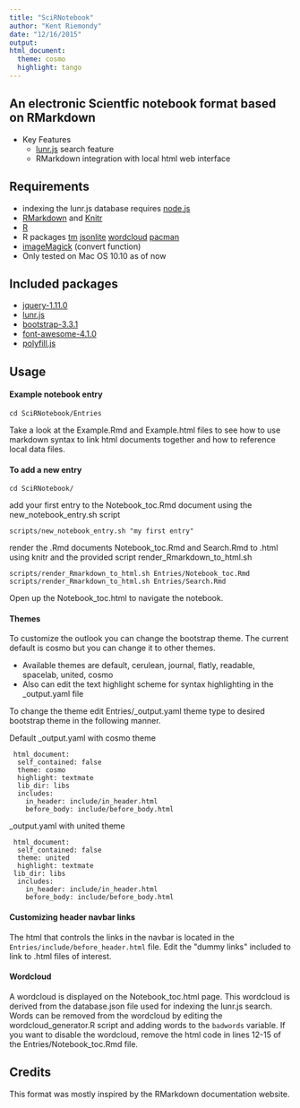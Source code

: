 ```yaml
---
title: "SciRNotebook"
author: "Kent Riemondy"
date: "12/16/2015"
output: 
html_document:
  theme: cosmo
  highlight: tango
---
```



## An electronic Scientfic notebook format based on RMarkdown
  * Key Features
    - [lunr.js](http://lunrjs.com/) search feature
    - RMarkdown integration with local html web interface

## Requirements
  * indexing the lunr.js database requires [node.js](https://nodejs.org/en/)
  * [RMarkdown](http://rmarkdown.rstudio.com/) and [Knitr](http://yihui.name/knitr/)
  * [R](https://www.r-project.org/)
  * R packages [tm](https://cran.r-project.org/web/packages/tm/index.html) [jsonlite](https://cran.r-project.org/web/packages/jsonlite/index.html) [wordcloud](https://cran.r-project.org/web/packages/wordcloud/index.html) [pacman](https://cran.r-project.org/web/packages/pacman/index.html)
  * [imageMagick](http://imagemagick.org/script/index.php) (convert function)
  * Only tested on Mac OS 10.10 as of now
  
## Included packages
  * [jquery-1.11.0](http://jquery.com/)
  * [lunr.js](http://lunrjs.com/)
  * [bootstrap-3.3.1](https://github.com/twbs/bootstrap)
  * [font-awesome-4.1.0](https://fortawesome.github.io/Font-Awesome/)
  * [polyfill.js](https://philipwalton.github.io/polyfill/)

## Usage

#### Example notebook entry

```
cd SciRNotebook/Entries
```

Take a look at the Example.Rmd and Example.html files to see how to use markdown syntax to link html documents together and how to reference local data files. 

#### To add a new entry

```
cd SciRNotebook/
```

add your first entry to the Notebook_toc.Rmd document using the new_notebook_entry.sh script

``` 
scripts/new_notebook_entry.sh "my first entry"  
```

render the .Rmd documents Notebook_toc.Rmd and Search.Rmd to .html using knitr and the provided script render_Rmarkdown_to_html.sh 

```
scripts/render_Rmarkdown_to_html.sh Entries/Notebook_toc.Rmd  
scripts/render_Rmarkdown_to_html.sh Entries/Search.Rmd  
```
Open up the Notebook_toc.html to navigate the notebook.

#### Themes
To customize the outlook you can change the bootstrap theme. The current default is cosmo but you can change it to other themes.  

  * Available themes are default, cerulean, journal, flatly, readable, spacelab, united, cosmo  
  * Also can edit the text highlight scheme for syntax highlighting in the _output.yaml file  
  
To change the theme edit Entries/_output.yaml theme type to desired bootstrap theme in the following manner. 

Default _output.yaml with cosmo theme  
```
 html_document:
  self_contained: false
  theme: cosmo
  highlight: textmate
  lib_dir: libs
  includes:
    in_header: include/in_header.html
    before_body: include/before_body.html
```
_output.yaml with united theme  

```
 html_document:  
  self_contained: false  
  theme: united  
  highlight: textmate  
 lib_dir: libs  
  includes: 
    in_header: include/in_header.html  
    before_body: include/before_body.html  
```

#### Customizing header navbar links
The html that controls the links in the navbar is located in the `Entries/include/before_header.html` file. Edit the "dummy links" included to link to .html files of interest. 

#### Wordcloud
A wordcloud is displayed on the Notebook_toc.html page. This wordcloud is derived from the database.json file used for indexing the lunr.js search. Words can be removed from the wordcloud by editing the wordcloud_generator.R script and adding words to the `badwords` variable. If you want to disable the wordcloud, remove the html code in lines 12-15 of the Entries/Notebook_toc.Rmd file.

## Credits
This format was mostly inspired by the RMarkdown documentation website. 

  